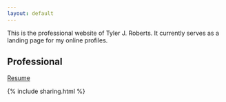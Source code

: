 ```yaml
---
layout: default
---
```


This is the professional website of Tyler J. Roberts. It currently serves as a
landing page for my online profiles.

## Professional

[Resume](CV/resume.pdf)

{% include sharing.html %}
